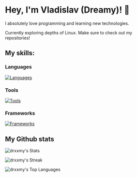 # Hey, I'm Vladislav (Dreamy)! 👋

I absolutely love programming and learning new technologies.

Currently exploring depths of Linux. Make sure to check out my repositories!

## My skills:

### Languages

[![Languages](https://skillicons.dev/icons?i=html,css,js,py,cpp,rust,bash,lua&perline=5)](https://skillicons.dev)

### Tools

[![Tools](https://skillicons.dev/icons?i=arch,neovim,docker,git,npm,sqlite)](https://skillicons.dev)

### Frameworks

[![Frameworks](https://skillicons.dev/icons?i=angular,laravel,django,tailwind,vue)](https://skillicons.dev)

## My Github stats

![drxxmy's Stats](https://github-readme-stats.vercel.app/api?username=drxxmy&theme=gruvbox&show_icons=true&hide_border=true&count_private=true)

![drxxmy's Streak](https://github-readme-streak-stats.herokuapp.com/?user=drxxmy&theme=gruvbox&hide_border=true)

![drxxmy's Top Languages](https://github-readme-stats.vercel.app/api/top-langs/?username=drxxmy&theme=gruvbox&show_icons=true&hide_border=true&layout=compact)
